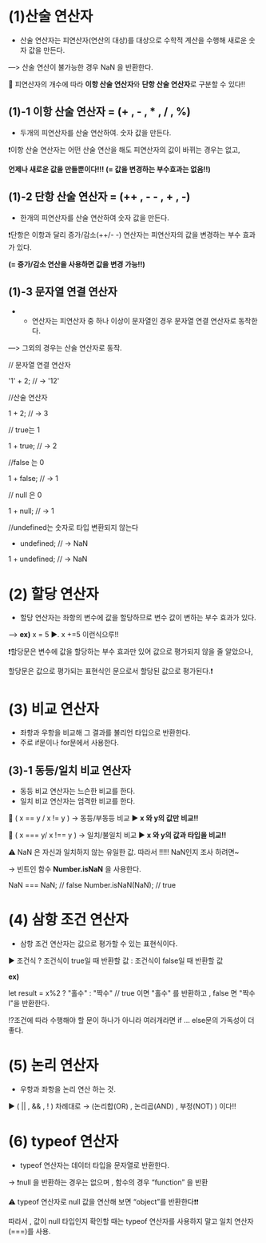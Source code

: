 # (1)산술 연산자

-   산술 연산자는 피연산자(연산의 대상)를 대상으로 수학적 계산을 수행해 새로운 숫자 값을 만든다.

—> 산술 연산이 불가능한 경우 NaN 을 반환한다.

🙌 피연산자의 개수에 따라 **이항 산술 연산자**와 **단항 산술 연산자**로 구분할 수 있다!!

## (1)-1 이항 산술 연산자 = (+ , - , \* , / , %)

-   두개의 피연산자를 산술 연산하여. 숫자 값을 만든다.

❗️이항 산술 연산자는 어떤 산술 연산을 해도 피연산자의 값이 바뀌는 경우는 없고,

**언제나 새로운 값을 만들뿐이다!!! (= 값을 변경하는 부수효과는 없음!!)**

## (1)-2 단항 산술 연산자 = (++ , - - , + , -)

-   한개의 피연산자를 산술 연산하여 숫자 값을 만든다.

❗️단항은 이항과 달리 증가/감소(++/- -) 연산자는 피연산자의 값을 변경하는 부수 효과가 있다.

**(= 증가/감소 연산을 사용하면 값을 변경 가능!!)**

## (1)-3 문자열 연결 연산자

-   -   연산자는 피연산자 중 하나 이상이 문자열인 경우 문자열 연결 연산자로 동작한다.

—> 그외의 경우는 산술 연산자로 동작.

// 문자열 연결 연산자

'1' + 2; // -> '12'

//산술 연산자

1 + 2; // -> 3

// true는 1

1 + true; // -> 2

//false 는 0

1 + false; // -> 1

// null 은 0

1 + null; // -> 1

//undefined는 숫자로 타입 변환되지 않는다

-   undefined; // -> NaN

1 + undefined; // -> NaN

# (2) 할당 연산자

-   할당 연산자는 좌항의 변수에 값을 할당하므로 변수 값이 변하는 부수 효과가 있다.

—> **ex)** x = 5 ▶️. x +=5 이런식으루!!

❗️할당문은 변수에 값을 할당하는 부수 효과만 있어 값으로 평가되지 않을 줄 알았으나,

할당문은 값으로 평가되는 표현식인 문으로서 할당된 값으로 평가된다.❗️

# (3) 비교 연산자

-   좌항과 우항을 비교해 그 결과를 불리언 타입으로 반환한다.
-   주로 if문이나 for문에서 사용한다.

## (3)-1 동등/일치 비교 연산자

-   동등 비교 연산자는 느슨한 비교를 한다.
-   일치 비교 연산자는 엄격한 비교를 한다.

🙌 ( x == y / x != y ) → 동등/부동등 비교 ▶️ **x 와 y의 값만 비교!!**

🙌 ( x === y/ x !== y ) → 일치/불일치 비교 ▶️ **x 와 y의 값과 타입을 비교!!**

⚠️ NaN 은 자신과 일치하지 않는 유일한 값. 따라서 !!!!! NaN인지 조사 하려면~

→ 빈트인 함수 **Number.isNaN** 을 사용한다.

NaN === NaN; // false
Number.isNaN(NaN); // true

# (4) 삼항 조건 연산자

-   삼항 조건 연산자는 값으로 평가할 수 있는 표현식이다.

▶️ 조건식 ? 조건식이 true일 때 반환할 값 : 조건식이 false일 때 반환할 값

**ex)**

let result = x%2 ? "홀수" : "짝수"
// true 이면 "홀수" 를 반환하고 , false 면 "짝수l"을 반환한다.

⁉️조건에 따라 수행해야 할 문이 하나가 아니라 여러개라면 if … else문의 가독성이 더 좋다.

# (5) 논리 연산자

-   우항과 좌항을 논리 연산 하는 것.

▶️ ( || , && , ! ) 차례대로 → (논리합(OR) , 논리곱(AND) , 부정(NOT) ) 이다!!

# (6) typeof 연산자

-   typeof 연산자는 데이터 타입을 문자열로 반환한다.

→ ❗️null 을 반환하는 경우는 없으며 , 함수의 경우 “function” 을 반환

⚠️ typeof 연산자로 null 값을 연산해 보면 “object”를 반환한다❗️❗️

따라서 , 값이 null 타입인지 확인할 때는 typeof 연산자를 사용하지 말고 일치 연산자(===)를 사용.

